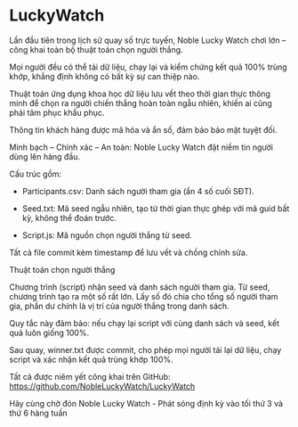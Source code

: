 # LuckyWatch
Lần đầu tiên trong lịch sử quay số trực tuyến, Noble Lucky Watch chơi lớn – công khai toàn bộ thuật toán chọn người thắng.

Mọi người đều có thể tải dữ liệu, chạy lại và kiểm chứng kết quả 100% trùng khớp, khẳng định không có bất kỳ sự can thiệp nào.

Thuật toán ứng dụng khoa học dữ liệu lưu vết theo thời gian thực thông minh để chọn ra người chiến thắng hoàn toàn ngẫu nhiên, khiến ai cũng phải tâm phục khẩu phục.

Thông tin khách hàng được mã hóa và ẩn số, đảm bảo bảo mật tuyệt đối.

Minh bạch – Chính xác – An toàn: Noble Lucky Watch đặt niềm tin người dùng lên hàng đầu.

Cấu trúc gồm:

- Participants.csv: Danh sách người tham gia (ẩn 4 số cuối SĐT).

- Seed.txt: Mã seed ngẫu nhiên, tạo từ thời gian thực ghép với mã guid bất kỳ, không thể đoán trước.

- Script.js: Mã nguồn chọn người thắng từ seed.

Tất cả file commit kèm timestamp để lưu vết và chống chỉnh sửa. 

Thuật toán chọn người thắng

Chương trình (script) nhận seed và danh sách người tham gia. Từ seed, chương trình tạo ra một số rất lớn. Lấy số đó chia cho tổng số người tham gia, phần dư chính là vị trí của người thắng trong danh sách.

Quy tắc này đảm bảo: nếu chạy lại script với cùng danh sách và seed, kết quả luôn giống 100%.

Sau quay, winner.txt được commit, cho phép mọi người tải lại dữ liệu, chạy script và xác nhận kết quả trùng khớp 100%. 

Tất cả được niêm yết công khai trên GitHub: https://github.com/NobleLuckyWatch/LuckyWatch

Hãy cùng chờ đón Noble Lucky Watch - Phát sóng định kỳ vào tối thứ 3 và thứ 6 hàng tuần
